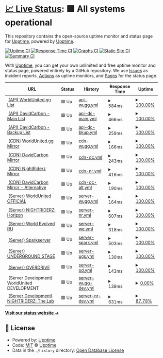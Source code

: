 # [📈 Live Status](https://upptime.github.io/upptime): <!--live status--> **🟩 All systems operational**

This repository contains the open-source uptime monitor and status page for [Upptime](https://upptime.js.org), powered by [Upptime](https://github.com/upptime/upptime).

[![Uptime CI](https://github.com/DavidCarbon-SBRW/Status/workflows/Uptime%20CI/badge.svg)](https://github.com/DavidCarbon-SBRW/Status/actions?query=workflow%3A%22Uptime+CI%22)
[![Response Time CI](https://github.com/DavidCarbon-SBRW/Status/workflows/Response%20Time%20CI/badge.svg)](https://github.com/DavidCarbon-SBRW/Status/actions?query=workflow%3A%22Response+Time+CI%22)
[![Graphs CI](https://github.com/DavidCarbon-SBRW/Status/workflows/Graphs%20CI/badge.svg)](https://github.com/DavidCarbon-SBRW/Status/actions?query=workflow%3A%22Graphs+CI%22)
[![Static Site CI](https://github.com/DavidCarbon-SBRW/Status/workflows/Static%20Site%20CI/badge.svg)](https://github.com/DavidCarbon-SBRW/Status/actions?query=workflow%3A%22Static+Site+CI%22)
[![Summary CI](https://github.com/DavidCarbon-SBRW/Status/workflows/Summary%20CI/badge.svg)](https://github.com/DavidCarbon-SBRW/Status/actions?query=workflow%3A%22Summary+CI%22)

With [Upptime](https://upptime.js.org), you can get your own unlimited and free uptime monitor and status page, powered entirely by a GitHub repository. We use [Issues](https://github.com/upptime/upptime/issues) as incident reports, [Actions](https://github.com/DavidCarbon-SBRW/Status/actions) as uptime monitors, and [Pages](https://upptime.github.io/upptime) for the status page.

<!--start: status pages-->
<!-- This summary is generated by Upptime (https://github.com/upptime/upptime) -->
<!-- Do not edit this manually, your changes will be overwritten -->
<!-- prettier-ignore -->
| URL | Status | History | Response Time | Uptime |
| --- | ------ | ------- | ------------- | ------ |
| <img alt="" src="https://icons.duckduckgo.com/ip3/api.worldunited.gg.ico" height="13"> [(API) WorldUnited.gg List](https://api.worldunited.gg/serverlist.json) | 🟩 Up | [api-wugg.yml](https://github.com/DavidCarbon-SBRW/Status/commits/HEAD/history/api-wugg.yml) | <details><summary><img alt="Response time graph" src="./graphs/api-wugg/response-time-week.png" height="20"> 584ms</summary><br><a href="https://s-sbrw.davidcarbon.download/history/api-wugg"><img alt="Response time 541" src="https://img.shields.io/endpoint?url=https%3A%2F%2Fraw.githubusercontent.com%2FDavidCarbon-SBRW%2FStatus%2FHEAD%2Fapi%2Fapi-wugg%2Fresponse-time.json"></a><br><a href="https://s-sbrw.davidcarbon.download/history/api-wugg"><img alt="24-hour response time 679" src="https://img.shields.io/endpoint?url=https%3A%2F%2Fraw.githubusercontent.com%2FDavidCarbon-SBRW%2FStatus%2FHEAD%2Fapi%2Fapi-wugg%2Fresponse-time-day.json"></a><br><a href="https://s-sbrw.davidcarbon.download/history/api-wugg"><img alt="7-day response time 584" src="https://img.shields.io/endpoint?url=https%3A%2F%2Fraw.githubusercontent.com%2FDavidCarbon-SBRW%2FStatus%2FHEAD%2Fapi%2Fapi-wugg%2Fresponse-time-week.json"></a><br><a href="https://s-sbrw.davidcarbon.download/history/api-wugg"><img alt="30-day response time 542" src="https://img.shields.io/endpoint?url=https%3A%2F%2Fraw.githubusercontent.com%2FDavidCarbon-SBRW%2FStatus%2FHEAD%2Fapi%2Fapi-wugg%2Fresponse-time-month.json"></a><br><a href="https://s-sbrw.davidcarbon.download/history/api-wugg"><img alt="1-year response time 541" src="https://img.shields.io/endpoint?url=https%3A%2F%2Fraw.githubusercontent.com%2FDavidCarbon-SBRW%2FStatus%2FHEAD%2Fapi%2Fapi-wugg%2Fresponse-time-year.json"></a></details> | <details><summary><a href="https://s-sbrw.davidcarbon.download/history/api-wugg">100.00%</a></summary><a href="https://s-sbrw.davidcarbon.download/history/api-wugg"><img alt="All-time uptime 99.99%" src="https://img.shields.io/endpoint?url=https%3A%2F%2Fraw.githubusercontent.com%2FDavidCarbon-SBRW%2FStatus%2FHEAD%2Fapi%2Fapi-wugg%2Fuptime.json"></a><br><a href="https://s-sbrw.davidcarbon.download/history/api-wugg"><img alt="24-hour uptime 100.00%" src="https://img.shields.io/endpoint?url=https%3A%2F%2Fraw.githubusercontent.com%2FDavidCarbon-SBRW%2FStatus%2FHEAD%2Fapi%2Fapi-wugg%2Fuptime-day.json"></a><br><a href="https://s-sbrw.davidcarbon.download/history/api-wugg"><img alt="7-day uptime 100.00%" src="https://img.shields.io/endpoint?url=https%3A%2F%2Fraw.githubusercontent.com%2FDavidCarbon-SBRW%2FStatus%2FHEAD%2Fapi%2Fapi-wugg%2Fuptime-week.json"></a><br><a href="https://s-sbrw.davidcarbon.download/history/api-wugg"><img alt="30-day uptime 100.00%" src="https://img.shields.io/endpoint?url=https%3A%2F%2Fraw.githubusercontent.com%2FDavidCarbon-SBRW%2FStatus%2FHEAD%2Fapi%2Fapi-wugg%2Fuptime-month.json"></a><br><a href="https://s-sbrw.davidcarbon.download/history/api-wugg"><img alt="1-year uptime 99.99%" src="https://img.shields.io/endpoint?url=https%3A%2F%2Fraw.githubusercontent.com%2FDavidCarbon-SBRW%2FStatus%2FHEAD%2Fapi%2Fapi-wugg%2Fuptime-year.json"></a></details>
| <img alt="" src="https://icons.duckduckgo.com/ip3/api-sbrw.davidcarbon.download.ico" height="13"> [(API) DavidCarbon - Main List](https://api-sbrw.davidcarbon.download/serverlist.json) | 🟩 Up | [api-dc-main.yml](https://github.com/DavidCarbon-SBRW/Status/commits/HEAD/history/api-dc-main.yml) | <details><summary><img alt="Response time graph" src="./graphs/api-dc-main/response-time-week.png" height="20"> 466ms</summary><br><a href="https://s-sbrw.davidcarbon.download/history/api-dc-main"><img alt="Response time 695" src="https://img.shields.io/endpoint?url=https%3A%2F%2Fraw.githubusercontent.com%2FDavidCarbon-SBRW%2FStatus%2FHEAD%2Fapi%2Fapi-dc-main%2Fresponse-time.json"></a><br><a href="https://s-sbrw.davidcarbon.download/history/api-dc-main"><img alt="24-hour response time 471" src="https://img.shields.io/endpoint?url=https%3A%2F%2Fraw.githubusercontent.com%2FDavidCarbon-SBRW%2FStatus%2FHEAD%2Fapi%2Fapi-dc-main%2Fresponse-time-day.json"></a><br><a href="https://s-sbrw.davidcarbon.download/history/api-dc-main"><img alt="7-day response time 466" src="https://img.shields.io/endpoint?url=https%3A%2F%2Fraw.githubusercontent.com%2FDavidCarbon-SBRW%2FStatus%2FHEAD%2Fapi%2Fapi-dc-main%2Fresponse-time-week.json"></a><br><a href="https://s-sbrw.davidcarbon.download/history/api-dc-main"><img alt="30-day response time 650" src="https://img.shields.io/endpoint?url=https%3A%2F%2Fraw.githubusercontent.com%2FDavidCarbon-SBRW%2FStatus%2FHEAD%2Fapi%2Fapi-dc-main%2Fresponse-time-month.json"></a><br><a href="https://s-sbrw.davidcarbon.download/history/api-dc-main"><img alt="1-year response time 695" src="https://img.shields.io/endpoint?url=https%3A%2F%2Fraw.githubusercontent.com%2FDavidCarbon-SBRW%2FStatus%2FHEAD%2Fapi%2Fapi-dc-main%2Fresponse-time-year.json"></a></details> | <details><summary><a href="https://s-sbrw.davidcarbon.download/history/api-dc-main">100.00%</a></summary><a href="https://s-sbrw.davidcarbon.download/history/api-dc-main"><img alt="All-time uptime 99.99%" src="https://img.shields.io/endpoint?url=https%3A%2F%2Fraw.githubusercontent.com%2FDavidCarbon-SBRW%2FStatus%2FHEAD%2Fapi%2Fapi-dc-main%2Fuptime.json"></a><br><a href="https://s-sbrw.davidcarbon.download/history/api-dc-main"><img alt="24-hour uptime 100.00%" src="https://img.shields.io/endpoint?url=https%3A%2F%2Fraw.githubusercontent.com%2FDavidCarbon-SBRW%2FStatus%2FHEAD%2Fapi%2Fapi-dc-main%2Fuptime-day.json"></a><br><a href="https://s-sbrw.davidcarbon.download/history/api-dc-main"><img alt="7-day uptime 100.00%" src="https://img.shields.io/endpoint?url=https%3A%2F%2Fraw.githubusercontent.com%2FDavidCarbon-SBRW%2FStatus%2FHEAD%2Fapi%2Fapi-dc-main%2Fuptime-week.json"></a><br><a href="https://s-sbrw.davidcarbon.download/history/api-dc-main"><img alt="30-day uptime 100.00%" src="https://img.shields.io/endpoint?url=https%3A%2F%2Fraw.githubusercontent.com%2FDavidCarbon-SBRW%2FStatus%2FHEAD%2Fapi%2Fapi-dc-main%2Fuptime-month.json"></a><br><a href="https://s-sbrw.davidcarbon.download/history/api-dc-main"><img alt="1-year uptime 99.99%" src="https://img.shields.io/endpoint?url=https%3A%2F%2Fraw.githubusercontent.com%2FDavidCarbon-SBRW%2FStatus%2FHEAD%2Fapi%2Fapi-dc-main%2Fuptime-year.json"></a></details>
| <img alt="" src="https://icons.duckduckgo.com/ip3/api2-sbrw.davidcarbon.download.ico" height="13"> [(API) DavidCarbon - Backup List](http://api2-sbrw.davidcarbon.download/serverlist.json) | 🟩 Up | [api-dc-bkup.yml](https://github.com/DavidCarbon-SBRW/Status/commits/HEAD/history/api-dc-bkup.yml) | <details><summary><img alt="Response time graph" src="./graphs/api-dc-bkup/response-time-week.png" height="20"> 259ms</summary><br><a href="https://s-sbrw.davidcarbon.download/history/api-dc-bkup"><img alt="Response time 333" src="https://img.shields.io/endpoint?url=https%3A%2F%2Fraw.githubusercontent.com%2FDavidCarbon-SBRW%2FStatus%2FHEAD%2Fapi%2Fapi-dc-bkup%2Fresponse-time.json"></a><br><a href="https://s-sbrw.davidcarbon.download/history/api-dc-bkup"><img alt="24-hour response time 173" src="https://img.shields.io/endpoint?url=https%3A%2F%2Fraw.githubusercontent.com%2FDavidCarbon-SBRW%2FStatus%2FHEAD%2Fapi%2Fapi-dc-bkup%2Fresponse-time-day.json"></a><br><a href="https://s-sbrw.davidcarbon.download/history/api-dc-bkup"><img alt="7-day response time 259" src="https://img.shields.io/endpoint?url=https%3A%2F%2Fraw.githubusercontent.com%2FDavidCarbon-SBRW%2FStatus%2FHEAD%2Fapi%2Fapi-dc-bkup%2Fresponse-time-week.json"></a><br><a href="https://s-sbrw.davidcarbon.download/history/api-dc-bkup"><img alt="30-day response time 303" src="https://img.shields.io/endpoint?url=https%3A%2F%2Fraw.githubusercontent.com%2FDavidCarbon-SBRW%2FStatus%2FHEAD%2Fapi%2Fapi-dc-bkup%2Fresponse-time-month.json"></a><br><a href="https://s-sbrw.davidcarbon.download/history/api-dc-bkup"><img alt="1-year response time 333" src="https://img.shields.io/endpoint?url=https%3A%2F%2Fraw.githubusercontent.com%2FDavidCarbon-SBRW%2FStatus%2FHEAD%2Fapi%2Fapi-dc-bkup%2Fresponse-time-year.json"></a></details> | <details><summary><a href="https://s-sbrw.davidcarbon.download/history/api-dc-bkup">100.00%</a></summary><a href="https://s-sbrw.davidcarbon.download/history/api-dc-bkup"><img alt="All-time uptime 100.00%" src="https://img.shields.io/endpoint?url=https%3A%2F%2Fraw.githubusercontent.com%2FDavidCarbon-SBRW%2FStatus%2FHEAD%2Fapi%2Fapi-dc-bkup%2Fuptime.json"></a><br><a href="https://s-sbrw.davidcarbon.download/history/api-dc-bkup"><img alt="24-hour uptime 100.00%" src="https://img.shields.io/endpoint?url=https%3A%2F%2Fraw.githubusercontent.com%2FDavidCarbon-SBRW%2FStatus%2FHEAD%2Fapi%2Fapi-dc-bkup%2Fuptime-day.json"></a><br><a href="https://s-sbrw.davidcarbon.download/history/api-dc-bkup"><img alt="7-day uptime 100.00%" src="https://img.shields.io/endpoint?url=https%3A%2F%2Fraw.githubusercontent.com%2FDavidCarbon-SBRW%2FStatus%2FHEAD%2Fapi%2Fapi-dc-bkup%2Fuptime-week.json"></a><br><a href="https://s-sbrw.davidcarbon.download/history/api-dc-bkup"><img alt="30-day uptime 100.00%" src="https://img.shields.io/endpoint?url=https%3A%2F%2Fraw.githubusercontent.com%2FDavidCarbon-SBRW%2FStatus%2FHEAD%2Fapi%2Fapi-dc-bkup%2Fuptime-month.json"></a><br><a href="https://s-sbrw.davidcarbon.download/history/api-dc-bkup"><img alt="1-year uptime 100.00%" src="https://img.shields.io/endpoint?url=https%3A%2F%2Fraw.githubusercontent.com%2FDavidCarbon-SBRW%2FStatus%2FHEAD%2Fapi%2Fapi-dc-bkup%2Fuptime-year.json"></a></details>
| <img alt="" src="https://icons.duckduckgo.com/ip3/cdn.worldunited.gg.ico" height="13"> [(CDN) WorldUnited.gg Mirror](https://cdn.worldunited.gg/en/index.xml) | 🟩 Up | [cdn-wugg.yml](https://github.com/DavidCarbon-SBRW/Status/commits/HEAD/history/cdn-wugg.yml) | <details><summary><img alt="Response time graph" src="./graphs/cdn-wugg/response-time-week.png" height="20"> 166ms</summary><br><a href="https://s-sbrw.davidcarbon.download/history/cdn-wugg"><img alt="Response time 192" src="https://img.shields.io/endpoint?url=https%3A%2F%2Fraw.githubusercontent.com%2FDavidCarbon-SBRW%2FStatus%2FHEAD%2Fapi%2Fcdn-wugg%2Fresponse-time.json"></a><br><a href="https://s-sbrw.davidcarbon.download/history/cdn-wugg"><img alt="24-hour response time 163" src="https://img.shields.io/endpoint?url=https%3A%2F%2Fraw.githubusercontent.com%2FDavidCarbon-SBRW%2FStatus%2FHEAD%2Fapi%2Fcdn-wugg%2Fresponse-time-day.json"></a><br><a href="https://s-sbrw.davidcarbon.download/history/cdn-wugg"><img alt="7-day response time 166" src="https://img.shields.io/endpoint?url=https%3A%2F%2Fraw.githubusercontent.com%2FDavidCarbon-SBRW%2FStatus%2FHEAD%2Fapi%2Fcdn-wugg%2Fresponse-time-week.json"></a><br><a href="https://s-sbrw.davidcarbon.download/history/cdn-wugg"><img alt="30-day response time 188" src="https://img.shields.io/endpoint?url=https%3A%2F%2Fraw.githubusercontent.com%2FDavidCarbon-SBRW%2FStatus%2FHEAD%2Fapi%2Fcdn-wugg%2Fresponse-time-month.json"></a><br><a href="https://s-sbrw.davidcarbon.download/history/cdn-wugg"><img alt="1-year response time 192" src="https://img.shields.io/endpoint?url=https%3A%2F%2Fraw.githubusercontent.com%2FDavidCarbon-SBRW%2FStatus%2FHEAD%2Fapi%2Fcdn-wugg%2Fresponse-time-year.json"></a></details> | <details><summary><a href="https://s-sbrw.davidcarbon.download/history/cdn-wugg">100.00%</a></summary><a href="https://s-sbrw.davidcarbon.download/history/cdn-wugg"><img alt="All-time uptime 100.00%" src="https://img.shields.io/endpoint?url=https%3A%2F%2Fraw.githubusercontent.com%2FDavidCarbon-SBRW%2FStatus%2FHEAD%2Fapi%2Fcdn-wugg%2Fuptime.json"></a><br><a href="https://s-sbrw.davidcarbon.download/history/cdn-wugg"><img alt="24-hour uptime 100.00%" src="https://img.shields.io/endpoint?url=https%3A%2F%2Fraw.githubusercontent.com%2FDavidCarbon-SBRW%2FStatus%2FHEAD%2Fapi%2Fcdn-wugg%2Fuptime-day.json"></a><br><a href="https://s-sbrw.davidcarbon.download/history/cdn-wugg"><img alt="7-day uptime 100.00%" src="https://img.shields.io/endpoint?url=https%3A%2F%2Fraw.githubusercontent.com%2FDavidCarbon-SBRW%2FStatus%2FHEAD%2Fapi%2Fcdn-wugg%2Fuptime-week.json"></a><br><a href="https://s-sbrw.davidcarbon.download/history/cdn-wugg"><img alt="30-day uptime 100.00%" src="https://img.shields.io/endpoint?url=https%3A%2F%2Fraw.githubusercontent.com%2FDavidCarbon-SBRW%2FStatus%2FHEAD%2Fapi%2Fcdn-wugg%2Fuptime-month.json"></a><br><a href="https://s-sbrw.davidcarbon.download/history/cdn-wugg"><img alt="1-year uptime 100.00%" src="https://img.shields.io/endpoint?url=https%3A%2F%2Fraw.githubusercontent.com%2FDavidCarbon-SBRW%2FStatus%2FHEAD%2Fapi%2Fcdn-wugg%2Fuptime-year.json"></a></details>
| <img alt="" src="https://icons.duckduckgo.com/ip3/g-sbrw.davidcarbon.download.ico" height="13"> [(CDN) DavidCarbon Mirror](http://g-sbrw.davidcarbon.download/en/index.xml) | 🟩 Up | [cdn-dc.yml](https://github.com/DavidCarbon-SBRW/Status/commits/HEAD/history/cdn-dc.yml) | <details><summary><img alt="Response time graph" src="./graphs/cdn-dc/response-time-week.png" height="20"> 243ms</summary><br><a href="https://s-sbrw.davidcarbon.download/history/cdn-dc"><img alt="Response time 221" src="https://img.shields.io/endpoint?url=https%3A%2F%2Fraw.githubusercontent.com%2FDavidCarbon-SBRW%2FStatus%2FHEAD%2Fapi%2Fcdn-dc%2Fresponse-time.json"></a><br><a href="https://s-sbrw.davidcarbon.download/history/cdn-dc"><img alt="24-hour response time 316" src="https://img.shields.io/endpoint?url=https%3A%2F%2Fraw.githubusercontent.com%2FDavidCarbon-SBRW%2FStatus%2FHEAD%2Fapi%2Fcdn-dc%2Fresponse-time-day.json"></a><br><a href="https://s-sbrw.davidcarbon.download/history/cdn-dc"><img alt="7-day response time 243" src="https://img.shields.io/endpoint?url=https%3A%2F%2Fraw.githubusercontent.com%2FDavidCarbon-SBRW%2FStatus%2FHEAD%2Fapi%2Fcdn-dc%2Fresponse-time-week.json"></a><br><a href="https://s-sbrw.davidcarbon.download/history/cdn-dc"><img alt="30-day response time 195" src="https://img.shields.io/endpoint?url=https%3A%2F%2Fraw.githubusercontent.com%2FDavidCarbon-SBRW%2FStatus%2FHEAD%2Fapi%2Fcdn-dc%2Fresponse-time-month.json"></a><br><a href="https://s-sbrw.davidcarbon.download/history/cdn-dc"><img alt="1-year response time 221" src="https://img.shields.io/endpoint?url=https%3A%2F%2Fraw.githubusercontent.com%2FDavidCarbon-SBRW%2FStatus%2FHEAD%2Fapi%2Fcdn-dc%2Fresponse-time-year.json"></a></details> | <details><summary><a href="https://s-sbrw.davidcarbon.download/history/cdn-dc">100.00%</a></summary><a href="https://s-sbrw.davidcarbon.download/history/cdn-dc"><img alt="All-time uptime 100.00%" src="https://img.shields.io/endpoint?url=https%3A%2F%2Fraw.githubusercontent.com%2FDavidCarbon-SBRW%2FStatus%2FHEAD%2Fapi%2Fcdn-dc%2Fuptime.json"></a><br><a href="https://s-sbrw.davidcarbon.download/history/cdn-dc"><img alt="24-hour uptime 100.00%" src="https://img.shields.io/endpoint?url=https%3A%2F%2Fraw.githubusercontent.com%2FDavidCarbon-SBRW%2FStatus%2FHEAD%2Fapi%2Fcdn-dc%2Fuptime-day.json"></a><br><a href="https://s-sbrw.davidcarbon.download/history/cdn-dc"><img alt="7-day uptime 100.00%" src="https://img.shields.io/endpoint?url=https%3A%2F%2Fraw.githubusercontent.com%2FDavidCarbon-SBRW%2FStatus%2FHEAD%2Fapi%2Fcdn-dc%2Fuptime-week.json"></a><br><a href="https://s-sbrw.davidcarbon.download/history/cdn-dc"><img alt="30-day uptime 100.00%" src="https://img.shields.io/endpoint?url=https%3A%2F%2Fraw.githubusercontent.com%2FDavidCarbon-SBRW%2FStatus%2FHEAD%2Fapi%2Fcdn-dc%2Fuptime-month.json"></a><br><a href="https://s-sbrw.davidcarbon.download/history/cdn-dc"><img alt="1-year uptime 100.00%" src="https://img.shields.io/endpoint?url=https%3A%2F%2Fraw.githubusercontent.com%2FDavidCarbon-SBRW%2FStatus%2FHEAD%2Fapi%2Fcdn-dc%2Fuptime-year.json"></a></details>
| <img alt="" src="https://icons.duckduckgo.com/ip3/game.cdn.nightriderz.world.ico" height="13"> [(CDN) NightRiderz Mirror](https://game.cdn.nightriderz.world/en/index.xml) | 🟩 Up | [cdn-nr.yml](https://github.com/DavidCarbon-SBRW/Status/commits/HEAD/history/cdn-nr.yml) | <details><summary><img alt="Response time graph" src="./graphs/cdn-nr/response-time-week.png" height="20"> 416ms</summary><br><a href="https://s-sbrw.davidcarbon.download/history/cdn-nr"><img alt="Response time 457" src="https://img.shields.io/endpoint?url=https%3A%2F%2Fraw.githubusercontent.com%2FDavidCarbon-SBRW%2FStatus%2FHEAD%2Fapi%2Fcdn-nr%2Fresponse-time.json"></a><br><a href="https://s-sbrw.davidcarbon.download/history/cdn-nr"><img alt="24-hour response time 538" src="https://img.shields.io/endpoint?url=https%3A%2F%2Fraw.githubusercontent.com%2FDavidCarbon-SBRW%2FStatus%2FHEAD%2Fapi%2Fcdn-nr%2Fresponse-time-day.json"></a><br><a href="https://s-sbrw.davidcarbon.download/history/cdn-nr"><img alt="7-day response time 416" src="https://img.shields.io/endpoint?url=https%3A%2F%2Fraw.githubusercontent.com%2FDavidCarbon-SBRW%2FStatus%2FHEAD%2Fapi%2Fcdn-nr%2Fresponse-time-week.json"></a><br><a href="https://s-sbrw.davidcarbon.download/history/cdn-nr"><img alt="30-day response time 369" src="https://img.shields.io/endpoint?url=https%3A%2F%2Fraw.githubusercontent.com%2FDavidCarbon-SBRW%2FStatus%2FHEAD%2Fapi%2Fcdn-nr%2Fresponse-time-month.json"></a><br><a href="https://s-sbrw.davidcarbon.download/history/cdn-nr"><img alt="1-year response time 457" src="https://img.shields.io/endpoint?url=https%3A%2F%2Fraw.githubusercontent.com%2FDavidCarbon-SBRW%2FStatus%2FHEAD%2Fapi%2Fcdn-nr%2Fresponse-time-year.json"></a></details> | <details><summary><a href="https://s-sbrw.davidcarbon.download/history/cdn-nr">100.00%</a></summary><a href="https://s-sbrw.davidcarbon.download/history/cdn-nr"><img alt="All-time uptime 99.74%" src="https://img.shields.io/endpoint?url=https%3A%2F%2Fraw.githubusercontent.com%2FDavidCarbon-SBRW%2FStatus%2FHEAD%2Fapi%2Fcdn-nr%2Fuptime.json"></a><br><a href="https://s-sbrw.davidcarbon.download/history/cdn-nr"><img alt="24-hour uptime 100.00%" src="https://img.shields.io/endpoint?url=https%3A%2F%2Fraw.githubusercontent.com%2FDavidCarbon-SBRW%2FStatus%2FHEAD%2Fapi%2Fcdn-nr%2Fuptime-day.json"></a><br><a href="https://s-sbrw.davidcarbon.download/history/cdn-nr"><img alt="7-day uptime 100.00%" src="https://img.shields.io/endpoint?url=https%3A%2F%2Fraw.githubusercontent.com%2FDavidCarbon-SBRW%2FStatus%2FHEAD%2Fapi%2Fcdn-nr%2Fuptime-week.json"></a><br><a href="https://s-sbrw.davidcarbon.download/history/cdn-nr"><img alt="30-day uptime 100.00%" src="https://img.shields.io/endpoint?url=https%3A%2F%2Fraw.githubusercontent.com%2FDavidCarbon-SBRW%2FStatus%2FHEAD%2Fapi%2Fcdn-nr%2Fuptime-month.json"></a><br><a href="https://s-sbrw.davidcarbon.download/history/cdn-nr"><img alt="1-year uptime 99.74%" src="https://img.shields.io/endpoint?url=https%3A%2F%2Fraw.githubusercontent.com%2FDavidCarbon-SBRW%2FStatus%2FHEAD%2Fapi%2Fcdn-nr%2Fuptime-year.json"></a></details>
| <img alt="" src="https://icons.duckduckgo.com/ip3/g2-sbrw.davidcarbon.download.ico" height="13"> [(CDN) DavidCarbon Mirror - Alternative](http://g2-sbrw.davidcarbon.download/en/index.xml) | 🟩 Up | [cdn-dc-alt.yml](https://github.com/DavidCarbon-SBRW/Status/commits/HEAD/history/cdn-dc-alt.yml) | <details><summary><img alt="Response time graph" src="./graphs/cdn-dc-alt/response-time-week.png" height="20"> 190ms</summary><br><a href="https://s-sbrw.davidcarbon.download/history/cdn-dc-alt"><img alt="Response time 183" src="https://img.shields.io/endpoint?url=https%3A%2F%2Fraw.githubusercontent.com%2FDavidCarbon-SBRW%2FStatus%2FHEAD%2Fapi%2Fcdn-dc-alt%2Fresponse-time.json"></a><br><a href="https://s-sbrw.davidcarbon.download/history/cdn-dc-alt"><img alt="24-hour response time 72" src="https://img.shields.io/endpoint?url=https%3A%2F%2Fraw.githubusercontent.com%2FDavidCarbon-SBRW%2FStatus%2FHEAD%2Fapi%2Fcdn-dc-alt%2Fresponse-time-day.json"></a><br><a href="https://s-sbrw.davidcarbon.download/history/cdn-dc-alt"><img alt="7-day response time 190" src="https://img.shields.io/endpoint?url=https%3A%2F%2Fraw.githubusercontent.com%2FDavidCarbon-SBRW%2FStatus%2FHEAD%2Fapi%2Fcdn-dc-alt%2Fresponse-time-week.json"></a><br><a href="https://s-sbrw.davidcarbon.download/history/cdn-dc-alt"><img alt="30-day response time 183" src="https://img.shields.io/endpoint?url=https%3A%2F%2Fraw.githubusercontent.com%2FDavidCarbon-SBRW%2FStatus%2FHEAD%2Fapi%2Fcdn-dc-alt%2Fresponse-time-month.json"></a><br><a href="https://s-sbrw.davidcarbon.download/history/cdn-dc-alt"><img alt="1-year response time 183" src="https://img.shields.io/endpoint?url=https%3A%2F%2Fraw.githubusercontent.com%2FDavidCarbon-SBRW%2FStatus%2FHEAD%2Fapi%2Fcdn-dc-alt%2Fresponse-time-year.json"></a></details> | <details><summary><a href="https://s-sbrw.davidcarbon.download/history/cdn-dc-alt">100.00%</a></summary><a href="https://s-sbrw.davidcarbon.download/history/cdn-dc-alt"><img alt="All-time uptime 100.00%" src="https://img.shields.io/endpoint?url=https%3A%2F%2Fraw.githubusercontent.com%2FDavidCarbon-SBRW%2FStatus%2FHEAD%2Fapi%2Fcdn-dc-alt%2Fuptime.json"></a><br><a href="https://s-sbrw.davidcarbon.download/history/cdn-dc-alt"><img alt="24-hour uptime 100.00%" src="https://img.shields.io/endpoint?url=https%3A%2F%2Fraw.githubusercontent.com%2FDavidCarbon-SBRW%2FStatus%2FHEAD%2Fapi%2Fcdn-dc-alt%2Fuptime-day.json"></a><br><a href="https://s-sbrw.davidcarbon.download/history/cdn-dc-alt"><img alt="7-day uptime 100.00%" src="https://img.shields.io/endpoint?url=https%3A%2F%2Fraw.githubusercontent.com%2FDavidCarbon-SBRW%2FStatus%2FHEAD%2Fapi%2Fcdn-dc-alt%2Fuptime-week.json"></a><br><a href="https://s-sbrw.davidcarbon.download/history/cdn-dc-alt"><img alt="30-day uptime 100.00%" src="https://img.shields.io/endpoint?url=https%3A%2F%2Fraw.githubusercontent.com%2FDavidCarbon-SBRW%2FStatus%2FHEAD%2Fapi%2Fcdn-dc-alt%2Fuptime-month.json"></a><br><a href="https://s-sbrw.davidcarbon.download/history/cdn-dc-alt"><img alt="1-year uptime 100.00%" src="https://img.shields.io/endpoint?url=https%3A%2F%2Fraw.githubusercontent.com%2FDavidCarbon-SBRW%2FStatus%2FHEAD%2Fapi%2Fcdn-dc-alt%2Fuptime-year.json"></a></details>
| <img alt="" src="https://icons.duckduckgo.com/ip3/game.worldunited.gg.ico" height="13"> [(Server) WorldUnited OFFICIAL](http://game.worldunited.gg:8080/Engine.svc/GetServerInformation) | 🟩 Up | [server-wugg.yml](https://github.com/DavidCarbon-SBRW/Status/commits/HEAD/history/server-wugg.yml) | <details><summary><img alt="Response time graph" src="./graphs/server-wugg/response-time-week.png" height="20"> 164ms</summary><br><a href="https://s-sbrw.davidcarbon.download/history/server-wugg"><img alt="Response time 169" src="https://img.shields.io/endpoint?url=https%3A%2F%2Fraw.githubusercontent.com%2FDavidCarbon-SBRW%2FStatus%2FHEAD%2Fapi%2Fserver-wugg%2Fresponse-time.json"></a><br><a href="https://s-sbrw.davidcarbon.download/history/server-wugg"><img alt="24-hour response time 241" src="https://img.shields.io/endpoint?url=https%3A%2F%2Fraw.githubusercontent.com%2FDavidCarbon-SBRW%2FStatus%2FHEAD%2Fapi%2Fserver-wugg%2Fresponse-time-day.json"></a><br><a href="https://s-sbrw.davidcarbon.download/history/server-wugg"><img alt="7-day response time 164" src="https://img.shields.io/endpoint?url=https%3A%2F%2Fraw.githubusercontent.com%2FDavidCarbon-SBRW%2FStatus%2FHEAD%2Fapi%2Fserver-wugg%2Fresponse-time-week.json"></a><br><a href="https://s-sbrw.davidcarbon.download/history/server-wugg"><img alt="30-day response time 173" src="https://img.shields.io/endpoint?url=https%3A%2F%2Fraw.githubusercontent.com%2FDavidCarbon-SBRW%2FStatus%2FHEAD%2Fapi%2Fserver-wugg%2Fresponse-time-month.json"></a><br><a href="https://s-sbrw.davidcarbon.download/history/server-wugg"><img alt="1-year response time 169" src="https://img.shields.io/endpoint?url=https%3A%2F%2Fraw.githubusercontent.com%2FDavidCarbon-SBRW%2FStatus%2FHEAD%2Fapi%2Fserver-wugg%2Fresponse-time-year.json"></a></details> | <details><summary><a href="https://s-sbrw.davidcarbon.download/history/server-wugg">100.00%</a></summary><a href="https://s-sbrw.davidcarbon.download/history/server-wugg"><img alt="All-time uptime 99.35%" src="https://img.shields.io/endpoint?url=https%3A%2F%2Fraw.githubusercontent.com%2FDavidCarbon-SBRW%2FStatus%2FHEAD%2Fapi%2Fserver-wugg%2Fuptime.json"></a><br><a href="https://s-sbrw.davidcarbon.download/history/server-wugg"><img alt="24-hour uptime 100.00%" src="https://img.shields.io/endpoint?url=https%3A%2F%2Fraw.githubusercontent.com%2FDavidCarbon-SBRW%2FStatus%2FHEAD%2Fapi%2Fserver-wugg%2Fuptime-day.json"></a><br><a href="https://s-sbrw.davidcarbon.download/history/server-wugg"><img alt="7-day uptime 100.00%" src="https://img.shields.io/endpoint?url=https%3A%2F%2Fraw.githubusercontent.com%2FDavidCarbon-SBRW%2FStatus%2FHEAD%2Fapi%2Fserver-wugg%2Fuptime-week.json"></a><br><a href="https://s-sbrw.davidcarbon.download/history/server-wugg"><img alt="30-day uptime 99.74%" src="https://img.shields.io/endpoint?url=https%3A%2F%2Fraw.githubusercontent.com%2FDavidCarbon-SBRW%2FStatus%2FHEAD%2Fapi%2Fserver-wugg%2Fuptime-month.json"></a><br><a href="https://s-sbrw.davidcarbon.download/history/server-wugg"><img alt="1-year uptime 99.35%" src="https://img.shields.io/endpoint?url=https%3A%2F%2Fraw.githubusercontent.com%2FDavidCarbon-SBRW%2FStatus%2FHEAD%2Fapi%2Fserver-wugg%2Fuptime-year.json"></a></details>
| <img alt="" src="https://icons.duckduckgo.com/ip3/horizon.nightriderz.world.ico" height="13"> [(Server) NIGHTRIDERZ: Horizon](https://horizon.nightriderz.world/Engine.svc/GetServerInformation) | 🟩 Up | [server-nr.yml](https://github.com/DavidCarbon-SBRW/Status/commits/HEAD/history/server-nr.yml) | <details><summary><img alt="Response time graph" src="./graphs/server-nr/response-time-week.png" height="20"> 607ms</summary><br><a href="https://s-sbrw.davidcarbon.download/history/server-nr"><img alt="Response time 620" src="https://img.shields.io/endpoint?url=https%3A%2F%2Fraw.githubusercontent.com%2FDavidCarbon-SBRW%2FStatus%2FHEAD%2Fapi%2Fserver-nr%2Fresponse-time.json"></a><br><a href="https://s-sbrw.davidcarbon.download/history/server-nr"><img alt="24-hour response time 658" src="https://img.shields.io/endpoint?url=https%3A%2F%2Fraw.githubusercontent.com%2FDavidCarbon-SBRW%2FStatus%2FHEAD%2Fapi%2Fserver-nr%2Fresponse-time-day.json"></a><br><a href="https://s-sbrw.davidcarbon.download/history/server-nr"><img alt="7-day response time 607" src="https://img.shields.io/endpoint?url=https%3A%2F%2Fraw.githubusercontent.com%2FDavidCarbon-SBRW%2FStatus%2FHEAD%2Fapi%2Fserver-nr%2Fresponse-time-week.json"></a><br><a href="https://s-sbrw.davidcarbon.download/history/server-nr"><img alt="30-day response time 525" src="https://img.shields.io/endpoint?url=https%3A%2F%2Fraw.githubusercontent.com%2FDavidCarbon-SBRW%2FStatus%2FHEAD%2Fapi%2Fserver-nr%2Fresponse-time-month.json"></a><br><a href="https://s-sbrw.davidcarbon.download/history/server-nr"><img alt="1-year response time 620" src="https://img.shields.io/endpoint?url=https%3A%2F%2Fraw.githubusercontent.com%2FDavidCarbon-SBRW%2FStatus%2FHEAD%2Fapi%2Fserver-nr%2Fresponse-time-year.json"></a></details> | <details><summary><a href="https://s-sbrw.davidcarbon.download/history/server-nr">100.00%</a></summary><a href="https://s-sbrw.davidcarbon.download/history/server-nr"><img alt="All-time uptime 98.92%" src="https://img.shields.io/endpoint?url=https%3A%2F%2Fraw.githubusercontent.com%2FDavidCarbon-SBRW%2FStatus%2FHEAD%2Fapi%2Fserver-nr%2Fuptime.json"></a><br><a href="https://s-sbrw.davidcarbon.download/history/server-nr"><img alt="24-hour uptime 100.00%" src="https://img.shields.io/endpoint?url=https%3A%2F%2Fraw.githubusercontent.com%2FDavidCarbon-SBRW%2FStatus%2FHEAD%2Fapi%2Fserver-nr%2Fuptime-day.json"></a><br><a href="https://s-sbrw.davidcarbon.download/history/server-nr"><img alt="7-day uptime 100.00%" src="https://img.shields.io/endpoint?url=https%3A%2F%2Fraw.githubusercontent.com%2FDavidCarbon-SBRW%2FStatus%2FHEAD%2Fapi%2Fserver-nr%2Fuptime-week.json"></a><br><a href="https://s-sbrw.davidcarbon.download/history/server-nr"><img alt="30-day uptime 100.00%" src="https://img.shields.io/endpoint?url=https%3A%2F%2Fraw.githubusercontent.com%2FDavidCarbon-SBRW%2FStatus%2FHEAD%2Fapi%2Fserver-nr%2Fuptime-month.json"></a><br><a href="https://s-sbrw.davidcarbon.download/history/server-nr"><img alt="1-year uptime 98.92%" src="https://img.shields.io/endpoint?url=https%3A%2F%2Fraw.githubusercontent.com%2FDavidCarbon-SBRW%2FStatus%2FHEAD%2Fapi%2Fserver-nr%2Fuptime-year.json"></a></details>
| <img alt="" src="https://icons.duckduckgo.com/ip3/92.63.111.195.ico" height="13"> [(Server) World Evolved RU](http://92.63.111.195:8680/soapbox-race-core/Engine.svc/GetServerInformation) | 🟩 Up | [server-we.yml](https://github.com/DavidCarbon-SBRW/Status/commits/HEAD/history/server-we.yml) | <details><summary><img alt="Response time graph" src="./graphs/server-we/response-time-week.png" height="20"> 318ms</summary><br><a href="https://s-sbrw.davidcarbon.download/history/server-we"><img alt="Response time 397" src="https://img.shields.io/endpoint?url=https%3A%2F%2Fraw.githubusercontent.com%2FDavidCarbon-SBRW%2FStatus%2FHEAD%2Fapi%2Fserver-we%2Fresponse-time.json"></a><br><a href="https://s-sbrw.davidcarbon.download/history/server-we"><img alt="24-hour response time 347" src="https://img.shields.io/endpoint?url=https%3A%2F%2Fraw.githubusercontent.com%2FDavidCarbon-SBRW%2FStatus%2FHEAD%2Fapi%2Fserver-we%2Fresponse-time-day.json"></a><br><a href="https://s-sbrw.davidcarbon.download/history/server-we"><img alt="7-day response time 318" src="https://img.shields.io/endpoint?url=https%3A%2F%2Fraw.githubusercontent.com%2FDavidCarbon-SBRW%2FStatus%2FHEAD%2Fapi%2Fserver-we%2Fresponse-time-week.json"></a><br><a href="https://s-sbrw.davidcarbon.download/history/server-we"><img alt="30-day response time 304" src="https://img.shields.io/endpoint?url=https%3A%2F%2Fraw.githubusercontent.com%2FDavidCarbon-SBRW%2FStatus%2FHEAD%2Fapi%2Fserver-we%2Fresponse-time-month.json"></a><br><a href="https://s-sbrw.davidcarbon.download/history/server-we"><img alt="1-year response time 397" src="https://img.shields.io/endpoint?url=https%3A%2F%2Fraw.githubusercontent.com%2FDavidCarbon-SBRW%2FStatus%2FHEAD%2Fapi%2Fserver-we%2Fresponse-time-year.json"></a></details> | <details><summary><a href="https://s-sbrw.davidcarbon.download/history/server-we">100.00%</a></summary><a href="https://s-sbrw.davidcarbon.download/history/server-we"><img alt="All-time uptime 99.94%" src="https://img.shields.io/endpoint?url=https%3A%2F%2Fraw.githubusercontent.com%2FDavidCarbon-SBRW%2FStatus%2FHEAD%2Fapi%2Fserver-we%2Fuptime.json"></a><br><a href="https://s-sbrw.davidcarbon.download/history/server-we"><img alt="24-hour uptime 100.00%" src="https://img.shields.io/endpoint?url=https%3A%2F%2Fraw.githubusercontent.com%2FDavidCarbon-SBRW%2FStatus%2FHEAD%2Fapi%2Fserver-we%2Fuptime-day.json"></a><br><a href="https://s-sbrw.davidcarbon.download/history/server-we"><img alt="7-day uptime 100.00%" src="https://img.shields.io/endpoint?url=https%3A%2F%2Fraw.githubusercontent.com%2FDavidCarbon-SBRW%2FStatus%2FHEAD%2Fapi%2Fserver-we%2Fuptime-week.json"></a><br><a href="https://s-sbrw.davidcarbon.download/history/server-we"><img alt="30-day uptime 99.96%" src="https://img.shields.io/endpoint?url=https%3A%2F%2Fraw.githubusercontent.com%2FDavidCarbon-SBRW%2FStatus%2FHEAD%2Fapi%2Fserver-we%2Fuptime-month.json"></a><br><a href="https://s-sbrw.davidcarbon.download/history/server-we"><img alt="1-year uptime 99.94%" src="https://img.shields.io/endpoint?url=https%3A%2F%2Fraw.githubusercontent.com%2FDavidCarbon-SBRW%2FStatus%2FHEAD%2Fapi%2Fserver-we%2Fuptime-year.json"></a></details>
| <img alt="" src="https://icons.duckduckgo.com/ip3/core.sparkserver.io.ico" height="13"> [(Server) Sparkserver](https://core.sparkserver.io/soapbox-race-core/Engine.svc/GetServerInformation) | 🟩 Up | [server-spark.yml](https://github.com/DavidCarbon-SBRW/Status/commits/HEAD/history/server-spark.yml) | <details><summary><img alt="Response time graph" src="./graphs/server-spark/response-time-week.png" height="20"> 503ms</summary><br><a href="https://s-sbrw.davidcarbon.download/history/server-spark"><img alt="Response time 466" src="https://img.shields.io/endpoint?url=https%3A%2F%2Fraw.githubusercontent.com%2FDavidCarbon-SBRW%2FStatus%2FHEAD%2Fapi%2Fserver-spark%2Fresponse-time.json"></a><br><a href="https://s-sbrw.davidcarbon.download/history/server-spark"><img alt="24-hour response time 503" src="https://img.shields.io/endpoint?url=https%3A%2F%2Fraw.githubusercontent.com%2FDavidCarbon-SBRW%2FStatus%2FHEAD%2Fapi%2Fserver-spark%2Fresponse-time-day.json"></a><br><a href="https://s-sbrw.davidcarbon.download/history/server-spark"><img alt="7-day response time 503" src="https://img.shields.io/endpoint?url=https%3A%2F%2Fraw.githubusercontent.com%2FDavidCarbon-SBRW%2FStatus%2FHEAD%2Fapi%2Fserver-spark%2Fresponse-time-week.json"></a><br><a href="https://s-sbrw.davidcarbon.download/history/server-spark"><img alt="30-day response time 486" src="https://img.shields.io/endpoint?url=https%3A%2F%2Fraw.githubusercontent.com%2FDavidCarbon-SBRW%2FStatus%2FHEAD%2Fapi%2Fserver-spark%2Fresponse-time-month.json"></a><br><a href="https://s-sbrw.davidcarbon.download/history/server-spark"><img alt="1-year response time 466" src="https://img.shields.io/endpoint?url=https%3A%2F%2Fraw.githubusercontent.com%2FDavidCarbon-SBRW%2FStatus%2FHEAD%2Fapi%2Fserver-spark%2Fresponse-time-year.json"></a></details> | <details><summary><a href="https://s-sbrw.davidcarbon.download/history/server-spark">100.00%</a></summary><a href="https://s-sbrw.davidcarbon.download/history/server-spark"><img alt="All-time uptime 100.00%" src="https://img.shields.io/endpoint?url=https%3A%2F%2Fraw.githubusercontent.com%2FDavidCarbon-SBRW%2FStatus%2FHEAD%2Fapi%2Fserver-spark%2Fuptime.json"></a><br><a href="https://s-sbrw.davidcarbon.download/history/server-spark"><img alt="24-hour uptime 100.00%" src="https://img.shields.io/endpoint?url=https%3A%2F%2Fraw.githubusercontent.com%2FDavidCarbon-SBRW%2FStatus%2FHEAD%2Fapi%2Fserver-spark%2Fuptime-day.json"></a><br><a href="https://s-sbrw.davidcarbon.download/history/server-spark"><img alt="7-day uptime 100.00%" src="https://img.shields.io/endpoint?url=https%3A%2F%2Fraw.githubusercontent.com%2FDavidCarbon-SBRW%2FStatus%2FHEAD%2Fapi%2Fserver-spark%2Fuptime-week.json"></a><br><a href="https://s-sbrw.davidcarbon.download/history/server-spark"><img alt="30-day uptime 100.00%" src="https://img.shields.io/endpoint?url=https%3A%2F%2Fraw.githubusercontent.com%2FDavidCarbon-SBRW%2FStatus%2FHEAD%2Fapi%2Fserver-spark%2Fuptime-month.json"></a><br><a href="https://s-sbrw.davidcarbon.download/history/server-spark"><img alt="1-year uptime 100.00%" src="https://img.shields.io/endpoint?url=https%3A%2F%2Fraw.githubusercontent.com%2FDavidCarbon-SBRW%2FStatus%2FHEAD%2Fapi%2Fserver-spark%2Fuptime-year.json"></a></details>
| <img alt="" src="https://icons.duckduckgo.com/ip3/core.undergroundstage.net.ico" height="13"> [(Server) UNDERGROUND STAGE](https://core.undergroundstage.net/Engine.svc/GetServerInformation) | 🟩 Up | [server-ugs.yml](https://github.com/DavidCarbon-SBRW/Status/commits/HEAD/history/server-ugs.yml) | <details><summary><img alt="Response time graph" src="./graphs/server-ugs/response-time-week.png" height="20"> 130ms</summary><br><a href="https://s-sbrw.davidcarbon.download/history/server-ugs"><img alt="Response time 130" src="https://img.shields.io/endpoint?url=https%3A%2F%2Fraw.githubusercontent.com%2FDavidCarbon-SBRW%2FStatus%2FHEAD%2Fapi%2Fserver-ugs%2Fresponse-time.json"></a><br><a href="https://s-sbrw.davidcarbon.download/history/server-ugs"><img alt="24-hour response time 137" src="https://img.shields.io/endpoint?url=https%3A%2F%2Fraw.githubusercontent.com%2FDavidCarbon-SBRW%2FStatus%2FHEAD%2Fapi%2Fserver-ugs%2Fresponse-time-day.json"></a><br><a href="https://s-sbrw.davidcarbon.download/history/server-ugs"><img alt="7-day response time 130" src="https://img.shields.io/endpoint?url=https%3A%2F%2Fraw.githubusercontent.com%2FDavidCarbon-SBRW%2FStatus%2FHEAD%2Fapi%2Fserver-ugs%2Fresponse-time-week.json"></a><br><a href="https://s-sbrw.davidcarbon.download/history/server-ugs"><img alt="30-day response time 145" src="https://img.shields.io/endpoint?url=https%3A%2F%2Fraw.githubusercontent.com%2FDavidCarbon-SBRW%2FStatus%2FHEAD%2Fapi%2Fserver-ugs%2Fresponse-time-month.json"></a><br><a href="https://s-sbrw.davidcarbon.download/history/server-ugs"><img alt="1-year response time 130" src="https://img.shields.io/endpoint?url=https%3A%2F%2Fraw.githubusercontent.com%2FDavidCarbon-SBRW%2FStatus%2FHEAD%2Fapi%2Fserver-ugs%2Fresponse-time-year.json"></a></details> | <details><summary><a href="https://s-sbrw.davidcarbon.download/history/server-ugs">100.00%</a></summary><a href="https://s-sbrw.davidcarbon.download/history/server-ugs"><img alt="All-time uptime 99.99%" src="https://img.shields.io/endpoint?url=https%3A%2F%2Fraw.githubusercontent.com%2FDavidCarbon-SBRW%2FStatus%2FHEAD%2Fapi%2Fserver-ugs%2Fuptime.json"></a><br><a href="https://s-sbrw.davidcarbon.download/history/server-ugs"><img alt="24-hour uptime 100.00%" src="https://img.shields.io/endpoint?url=https%3A%2F%2Fraw.githubusercontent.com%2FDavidCarbon-SBRW%2FStatus%2FHEAD%2Fapi%2Fserver-ugs%2Fuptime-day.json"></a><br><a href="https://s-sbrw.davidcarbon.download/history/server-ugs"><img alt="7-day uptime 100.00%" src="https://img.shields.io/endpoint?url=https%3A%2F%2Fraw.githubusercontent.com%2FDavidCarbon-SBRW%2FStatus%2FHEAD%2Fapi%2Fserver-ugs%2Fuptime-week.json"></a><br><a href="https://s-sbrw.davidcarbon.download/history/server-ugs"><img alt="30-day uptime 99.96%" src="https://img.shields.io/endpoint?url=https%3A%2F%2Fraw.githubusercontent.com%2FDavidCarbon-SBRW%2FStatus%2FHEAD%2Fapi%2Fserver-ugs%2Fuptime-month.json"></a><br><a href="https://s-sbrw.davidcarbon.download/history/server-ugs"><img alt="1-year uptime 99.99%" src="https://img.shields.io/endpoint?url=https%3A%2F%2Fraw.githubusercontent.com%2FDavidCarbon-SBRW%2FStatus%2FHEAD%2Fapi%2Fserver-ugs%2Fuptime-year.json"></a></details>
| <img alt="" src="https://icons.duckduckgo.com/ip3/overdriveworld.com.ico" height="13"> [(Server) OVERDRIVE](http://overdriveworld.com:8080/Engine.svc/GetServerInformation) | 🟩 Up | [server-od.yml](https://github.com/DavidCarbon-SBRW/Status/commits/HEAD/history/server-od.yml) | <details><summary><img alt="Response time graph" src="./graphs/server-od/response-time-week.png" height="20"> 143ms</summary><br><a href="https://s-sbrw.davidcarbon.download/history/server-od"><img alt="Response time 140" src="https://img.shields.io/endpoint?url=https%3A%2F%2Fraw.githubusercontent.com%2FDavidCarbon-SBRW%2FStatus%2FHEAD%2Fapi%2Fserver-od%2Fresponse-time.json"></a><br><a href="https://s-sbrw.davidcarbon.download/history/server-od"><img alt="24-hour response time 122" src="https://img.shields.io/endpoint?url=https%3A%2F%2Fraw.githubusercontent.com%2FDavidCarbon-SBRW%2FStatus%2FHEAD%2Fapi%2Fserver-od%2Fresponse-time-day.json"></a><br><a href="https://s-sbrw.davidcarbon.download/history/server-od"><img alt="7-day response time 143" src="https://img.shields.io/endpoint?url=https%3A%2F%2Fraw.githubusercontent.com%2FDavidCarbon-SBRW%2FStatus%2FHEAD%2Fapi%2Fserver-od%2Fresponse-time-week.json"></a><br><a href="https://s-sbrw.davidcarbon.download/history/server-od"><img alt="30-day response time 140" src="https://img.shields.io/endpoint?url=https%3A%2F%2Fraw.githubusercontent.com%2FDavidCarbon-SBRW%2FStatus%2FHEAD%2Fapi%2Fserver-od%2Fresponse-time-month.json"></a><br><a href="https://s-sbrw.davidcarbon.download/history/server-od"><img alt="1-year response time 140" src="https://img.shields.io/endpoint?url=https%3A%2F%2Fraw.githubusercontent.com%2FDavidCarbon-SBRW%2FStatus%2FHEAD%2Fapi%2Fserver-od%2Fresponse-time-year.json"></a></details> | <details><summary><a href="https://s-sbrw.davidcarbon.download/history/server-od">100.00%</a></summary><a href="https://s-sbrw.davidcarbon.download/history/server-od"><img alt="All-time uptime 98.94%" src="https://img.shields.io/endpoint?url=https%3A%2F%2Fraw.githubusercontent.com%2FDavidCarbon-SBRW%2FStatus%2FHEAD%2Fapi%2Fserver-od%2Fuptime.json"></a><br><a href="https://s-sbrw.davidcarbon.download/history/server-od"><img alt="24-hour uptime 100.00%" src="https://img.shields.io/endpoint?url=https%3A%2F%2Fraw.githubusercontent.com%2FDavidCarbon-SBRW%2FStatus%2FHEAD%2Fapi%2Fserver-od%2Fuptime-day.json"></a><br><a href="https://s-sbrw.davidcarbon.download/history/server-od"><img alt="7-day uptime 100.00%" src="https://img.shields.io/endpoint?url=https%3A%2F%2Fraw.githubusercontent.com%2FDavidCarbon-SBRW%2FStatus%2FHEAD%2Fapi%2Fserver-od%2Fuptime-week.json"></a><br><a href="https://s-sbrw.davidcarbon.download/history/server-od"><img alt="30-day uptime 94.76%" src="https://img.shields.io/endpoint?url=https%3A%2F%2Fraw.githubusercontent.com%2FDavidCarbon-SBRW%2FStatus%2FHEAD%2Fapi%2Fserver-od%2Fuptime-month.json"></a><br><a href="https://s-sbrw.davidcarbon.download/history/server-od"><img alt="1-year uptime 98.94%" src="https://img.shields.io/endpoint?url=https%3A%2F%2Fraw.githubusercontent.com%2FDavidCarbon-SBRW%2FStatus%2FHEAD%2Fapi%2Fserver-od%2Fuptime-year.json"></a></details>
| <img alt="" src="https://icons.duckduckgo.com/ip3/null.ico" height="13"> (Server Development) WorldUnited DEVELOPMENT | 🟩 Up | [server-wugg-dev.yml](https://github.com/DavidCarbon-SBRW/Status/commits/HEAD/history/server-wugg-dev.yml) | <details><summary><img alt="Response time graph" src="./graphs/server-wugg-dev/response-time-week.png" height="20"> 139ms</summary><br><a href="https://s-sbrw.davidcarbon.download/history/server-wugg-dev"><img alt="Response time 206" src="https://img.shields.io/endpoint?url=https%3A%2F%2Fraw.githubusercontent.com%2FDavidCarbon-SBRW%2FStatus%2FHEAD%2Fapi%2Fserver-wugg-dev%2Fresponse-time.json"></a><br><a href="https://s-sbrw.davidcarbon.download/history/server-wugg-dev"><img alt="24-hour response time 139" src="https://img.shields.io/endpoint?url=https%3A%2F%2Fraw.githubusercontent.com%2FDavidCarbon-SBRW%2FStatus%2FHEAD%2Fapi%2Fserver-wugg-dev%2Fresponse-time-day.json"></a><br><a href="https://s-sbrw.davidcarbon.download/history/server-wugg-dev"><img alt="7-day response time 139" src="https://img.shields.io/endpoint?url=https%3A%2F%2Fraw.githubusercontent.com%2FDavidCarbon-SBRW%2FStatus%2FHEAD%2Fapi%2Fserver-wugg-dev%2Fresponse-time-week.json"></a><br><a href="https://s-sbrw.davidcarbon.download/history/server-wugg-dev"><img alt="30-day response time 139" src="https://img.shields.io/endpoint?url=https%3A%2F%2Fraw.githubusercontent.com%2FDavidCarbon-SBRW%2FStatus%2FHEAD%2Fapi%2Fserver-wugg-dev%2Fresponse-time-month.json"></a><br><a href="https://s-sbrw.davidcarbon.download/history/server-wugg-dev"><img alt="1-year response time 206" src="https://img.shields.io/endpoint?url=https%3A%2F%2Fraw.githubusercontent.com%2FDavidCarbon-SBRW%2FStatus%2FHEAD%2Fapi%2Fserver-wugg-dev%2Fresponse-time-year.json"></a></details> | <details><summary><a href="https://s-sbrw.davidcarbon.download/history/server-wugg-dev">0.00%</a></summary><a href="https://s-sbrw.davidcarbon.download/history/server-wugg-dev"><img alt="All-time uptime 55.73%" src="https://img.shields.io/endpoint?url=https%3A%2F%2Fraw.githubusercontent.com%2FDavidCarbon-SBRW%2FStatus%2FHEAD%2Fapi%2Fserver-wugg-dev%2Fuptime.json"></a><br><a href="https://s-sbrw.davidcarbon.download/history/server-wugg-dev"><img alt="24-hour uptime 0.03%" src="https://img.shields.io/endpoint?url=https%3A%2F%2Fraw.githubusercontent.com%2FDavidCarbon-SBRW%2FStatus%2FHEAD%2Fapi%2Fserver-wugg-dev%2Fuptime-day.json"></a><br><a href="https://s-sbrw.davidcarbon.download/history/server-wugg-dev"><img alt="7-day uptime 0.00%" src="https://img.shields.io/endpoint?url=https%3A%2F%2Fraw.githubusercontent.com%2FDavidCarbon-SBRW%2FStatus%2FHEAD%2Fapi%2Fserver-wugg-dev%2Fuptime-week.json"></a><br><a href="https://s-sbrw.davidcarbon.download/history/server-wugg-dev"><img alt="30-day uptime 1.38%" src="https://img.shields.io/endpoint?url=https%3A%2F%2Fraw.githubusercontent.com%2FDavidCarbon-SBRW%2FStatus%2FHEAD%2Fapi%2Fserver-wugg-dev%2Fuptime-month.json"></a><br><a href="https://s-sbrw.davidcarbon.download/history/server-wugg-dev"><img alt="1-year uptime 55.73%" src="https://img.shields.io/endpoint?url=https%3A%2F%2Fraw.githubusercontent.com%2FDavidCarbon-SBRW%2FStatus%2FHEAD%2Fapi%2Fserver-wugg-dev%2Fuptime-year.json"></a></details>
| <img alt="" src="https://icons.duckduckgo.com/ip3/core.thelab.nightriderz.world.ico" height="13"> [(Server Development) NIGHTRIDERZ: The Lab](https://core.thelab.nightriderz.world/Engine.svc/GetServerInformation) | 🟩 Up | [server-nr-dev.yml](https://github.com/DavidCarbon-SBRW/Status/commits/HEAD/history/server-nr-dev.yml) | <details><summary><img alt="Response time graph" src="./graphs/server-nr-dev/response-time-week.png" height="20"> 631ms</summary><br><a href="https://s-sbrw.davidcarbon.download/history/server-nr-dev"><img alt="Response time 623" src="https://img.shields.io/endpoint?url=https%3A%2F%2Fraw.githubusercontent.com%2FDavidCarbon-SBRW%2FStatus%2FHEAD%2Fapi%2Fserver-nr-dev%2Fresponse-time.json"></a><br><a href="https://s-sbrw.davidcarbon.download/history/server-nr-dev"><img alt="24-hour response time 758" src="https://img.shields.io/endpoint?url=https%3A%2F%2Fraw.githubusercontent.com%2FDavidCarbon-SBRW%2FStatus%2FHEAD%2Fapi%2Fserver-nr-dev%2Fresponse-time-day.json"></a><br><a href="https://s-sbrw.davidcarbon.download/history/server-nr-dev"><img alt="7-day response time 631" src="https://img.shields.io/endpoint?url=https%3A%2F%2Fraw.githubusercontent.com%2FDavidCarbon-SBRW%2FStatus%2FHEAD%2Fapi%2Fserver-nr-dev%2Fresponse-time-week.json"></a><br><a href="https://s-sbrw.davidcarbon.download/history/server-nr-dev"><img alt="30-day response time 620" src="https://img.shields.io/endpoint?url=https%3A%2F%2Fraw.githubusercontent.com%2FDavidCarbon-SBRW%2FStatus%2FHEAD%2Fapi%2Fserver-nr-dev%2Fresponse-time-month.json"></a><br><a href="https://s-sbrw.davidcarbon.download/history/server-nr-dev"><img alt="1-year response time 623" src="https://img.shields.io/endpoint?url=https%3A%2F%2Fraw.githubusercontent.com%2FDavidCarbon-SBRW%2FStatus%2FHEAD%2Fapi%2Fserver-nr-dev%2Fresponse-time-year.json"></a></details> | <details><summary><a href="https://s-sbrw.davidcarbon.download/history/server-nr-dev">87.78%</a></summary><a href="https://s-sbrw.davidcarbon.download/history/server-nr-dev"><img alt="All-time uptime 99.31%" src="https://img.shields.io/endpoint?url=https%3A%2F%2Fraw.githubusercontent.com%2FDavidCarbon-SBRW%2FStatus%2FHEAD%2Fapi%2Fserver-nr-dev%2Fuptime.json"></a><br><a href="https://s-sbrw.davidcarbon.download/history/server-nr-dev"><img alt="24-hour uptime 100.00%" src="https://img.shields.io/endpoint?url=https%3A%2F%2Fraw.githubusercontent.com%2FDavidCarbon-SBRW%2FStatus%2FHEAD%2Fapi%2Fserver-nr-dev%2Fuptime-day.json"></a><br><a href="https://s-sbrw.davidcarbon.download/history/server-nr-dev"><img alt="7-day uptime 87.78%" src="https://img.shields.io/endpoint?url=https%3A%2F%2Fraw.githubusercontent.com%2FDavidCarbon-SBRW%2FStatus%2FHEAD%2Fapi%2Fserver-nr-dev%2Fuptime-week.json"></a><br><a href="https://s-sbrw.davidcarbon.download/history/server-nr-dev"><img alt="30-day uptime 96.96%" src="https://img.shields.io/endpoint?url=https%3A%2F%2Fraw.githubusercontent.com%2FDavidCarbon-SBRW%2FStatus%2FHEAD%2Fapi%2Fserver-nr-dev%2Fuptime-month.json"></a><br><a href="https://s-sbrw.davidcarbon.download/history/server-nr-dev"><img alt="1-year uptime 99.31%" src="https://img.shields.io/endpoint?url=https%3A%2F%2Fraw.githubusercontent.com%2FDavidCarbon-SBRW%2FStatus%2FHEAD%2Fapi%2Fserver-nr-dev%2Fuptime-year.json"></a></details>

<!--end: status pages-->

[**Visit our status website →**](https://upptime.github.io/upptime)

## 📄 License

- Powered by: [Upptime](https://github.com/upptime/upptime)
- Code: [MIT](./LICENSE) © [Upptime](https://upptime.js.org)
- Data in the `./history` directory: [Open Database License](https://opendatacommons.org/licenses/odbl/1-0/)
